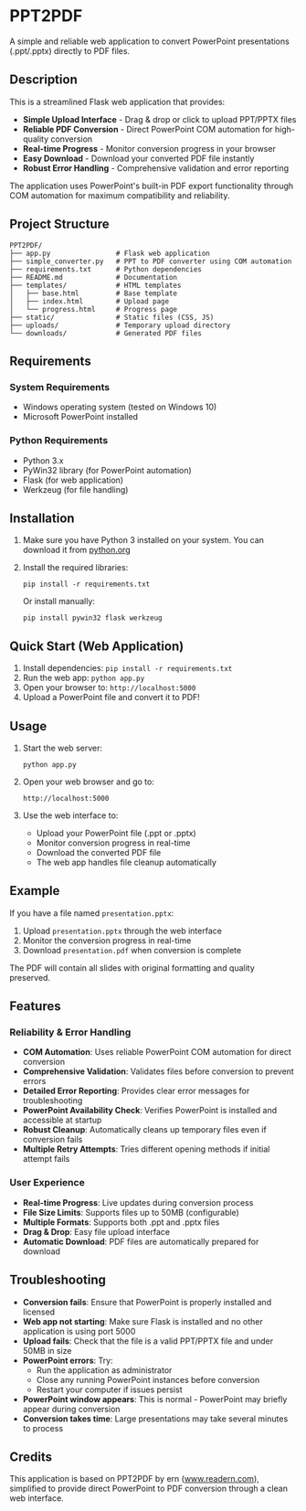 # PPT2PDF

A simple and reliable web application to convert PowerPoint presentations (.ppt/.pptx) directly to PDF files.

## Description

This is a streamlined Flask web application that provides:
- **Simple Upload Interface** - Drag & drop or click to upload PPT/PPTX files
- **Reliable PDF Conversion** - Direct PowerPoint COM automation for high-quality conversion
- **Real-time Progress** - Monitor conversion progress in your browser
- **Easy Download** - Download your converted PDF file instantly
- **Robust Error Handling** - Comprehensive validation and error reporting

The application uses PowerPoint's built-in PDF export functionality through COM automation for maximum compatibility and reliability.

## Project Structure

```
PPT2PDF/
├── app.py                # Flask web application
├── simple_converter.py   # PPT to PDF converter using COM automation
├── requirements.txt      # Python dependencies
├── README.md             # Documentation
├── templates/            # HTML templates
│   ├── base.html         # Base template
│   ├── index.html        # Upload page
│   └── progress.html     # Progress page
├── static/               # Static files (CSS, JS)
├── uploads/              # Temporary upload directory
└── downloads/            # Generated PDF files
```

## Requirements

### System Requirements
- Windows operating system (tested on Windows 10)
- Microsoft PowerPoint installed

### Python Requirements
- Python 3.x
- PyWin32 library (for PowerPoint automation)
- Flask (for web application)
- Werkzeug (for file handling)

## Installation

1. Make sure you have Python 3 installed on your system. You can download it from [python.org](https://www.python.org/downloads/)

2. Install the required libraries:
   ```
   pip install -r requirements.txt
   ```

   Or install manually:
   ```
   pip install pywin32 flask werkzeug
   ```

## Quick Start (Web Application)

1. Install dependencies: `pip install -r requirements.txt`
2. Run the web app: `python app.py`
3. Open your browser to: `http://localhost:5000`
4. Upload a PowerPoint file and convert it to PDF!

## Usage

1. Start the web server:
   ```
   python app.py
   ```

2. Open your web browser and go to:
   ```
   http://localhost:5000
   ```

3. Use the web interface to:
   - Upload your PowerPoint file (.ppt or .pptx)
   - Monitor conversion progress in real-time
   - Download the converted PDF file
   - The web app handles file cleanup automatically

## Example

If you have a file named `presentation.pptx`:

1. Upload `presentation.pptx` through the web interface
2. Monitor the conversion progress in real-time
3. Download `presentation.pdf` when conversion is complete

The PDF will contain all slides with original formatting and quality preserved.

## Features

### Reliability & Error Handling
- **COM Automation**: Uses reliable PowerPoint COM automation for direct conversion
- **Comprehensive Validation**: Validates files before conversion to prevent errors
- **Detailed Error Reporting**: Provides clear error messages for troubleshooting
- **PowerPoint Availability Check**: Verifies PowerPoint is installed and accessible at startup
- **Robust Cleanup**: Automatically cleans up temporary files even if conversion fails
- **Multiple Retry Attempts**: Tries different opening methods if initial attempt fails

### User Experience
- **Real-time Progress**: Live updates during conversion process
- **File Size Limits**: Supports files up to 50MB (configurable)
- **Multiple Formats**: Supports both .ppt and .pptx files
- **Drag & Drop**: Easy file upload interface
- **Automatic Download**: PDF files are automatically prepared for download

## Troubleshooting

- **Conversion fails**: Ensure that PowerPoint is properly installed and licensed
- **Web app not starting**: Make sure Flask is installed and no other application is using port 5000
- **Upload fails**: Check that the file is a valid PPT/PPTX file and under 50MB in size
- **PowerPoint errors**: Try:
  - Run the application as administrator
  - Close any running PowerPoint instances before conversion
  - Restart your computer if issues persist
- **PowerPoint window appears**: This is normal - PowerPoint may briefly appear during conversion
- **Conversion takes time**: Large presentations may take several minutes to process

## Credits

This application is based on PPT2PDF by ern (www.readern.com), simplified to provide direct PowerPoint to PDF conversion through a clean web interface.
